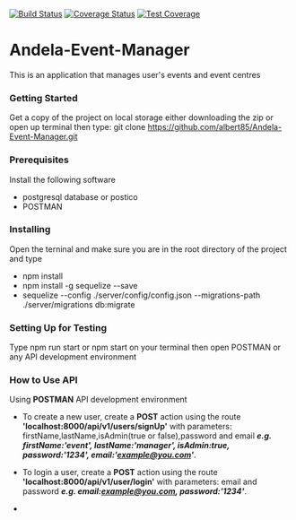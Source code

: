 [![Build Status](https://travis-ci.org/albert85/Andela-Event-Manager.svg?branch=develop)](https://travis-ci.org/albert85/Andela-Event-Manager)
[![Coverage Status](https://coveralls.io/repos/github/albert85/Andela-Event-Manager/badge.svg)](https://coveralls.io/github/albert85/Andela-Event-Manager)
[![Test Coverage](https://api.codeclimate.com/v1/badges/a99a88d28ad37a79dbf6/test_coverage)](https://codeclimate.com/github/codeclimate/codeclimate/test_coverage)
# Andela-Event-Manager
This is an application that manages user's events and event centres

### Getting Started
Get a copy of the project on local storage either downloading the zip or open up terminal then type: git clone https://github.com/albert85/Andela-Event-Manager.git

### Prerequisites
Install the following software
- postgresql database or postico
- POSTMAN

### Installing
Open the terninal and make sure you are in the root directory of the project and type 
- npm install
- npm install -g sequelize --save
- sequelize --config ./server/config/config.json --migrations-path ./server/migrations db:migrate

### Setting Up for Testing
Type npm run start or npm start on your terminal then open POSTMAN or any API development environment

### How to Use API
Using **POSTMAN** API development environment
- To create a new user, create a **POST** action using the route **'localhost:8000/api/v1/users/signUp'** with parameters: firstName,lastName,isAdmin(true or false),password and email ***e.g. firstName:'event', lastName:'manager', isAdmin:true, password:'1234', email:'example@you.com'***.

- To login a user, create a **POST** action using the route **'localhost:8000/api/v1/user/login'** with parameters: email and password ***e.g. email:example@you.com, password:'1234'***.
- 